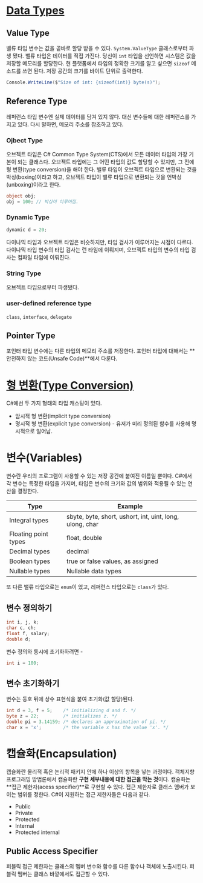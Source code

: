 # [Data Types](https://www.tutorialspoint.com/csharp/csharp_data_types.htm)
## Value Type
밸류 타입 변수는 값을 곧바로 할당 받을 수 있다. `System.ValueType` 클래스로부터 파생 됐다.
밸류 타입은 데이터를 직접 가진다. 당신이 `int` 타입을 선언하면 시스템은 값을 저장할 메모리를 할당한다.
현 플랫폼에서 타입의 정확한 크기를 알고 싶으면 `sizeof` 메소드를 쓰면 된다. 저장 공간의 크기를 바이트 단위로 출력한다.
```cs
Console.WriteLine($"Size of int: {sizeof(int)} byte(s)");
```
## Reference Type
레퍼런스 타입 변수엔 실제 데이터를 담겨 있지 않다. 대신 변수들에 대한 레퍼런스를 가지고 있다.
다시 말하면, 메모리 주소를 참조하고 있다.
### Ojbect Type
오브젝트 타입은 C# Common Type System(CTS)에서 모든 데이터 타입의 가장 기본이 되는 클래스다. 오브젝트 타입에는 그 어떤 타입의 값도 할당할 수 있지만, 그 전에 형 변환(type conversion)을 해야 한다.
밸류 타입이 오브젝트 타입으로 변환되는 것을 박싱(boxing)이라고 하고, 오브젝트 타입이 밸류 타입으로 변환되는 것을 언박싱(unboxing)이라고 한다.
```cs
object obj;
obj = 100; // 박싱이 이루어짐.
```
### Dynamic Type
```cs
dynamic d = 20;
```
다이나믹 타입과 오브젝트 타입은 비슷하지만, 타입 검사가 이루어지는 시점이 다르다. 다이나믹 타입 변수의 타입 검사는 런 타임에 이뤄지며, 오브젝트 타입의 변수의 타입 검사는 컴파일 타임에 이뤄진다.
### String Type
오브젝트 타입으로부터 파생됐다.
### user-defined reference type
`class`, `interface`, `delegate`
## Pointer Type
포인터 타입 변수에는 다른 타입의 메모리 주소를 저장한다. 포인터 타입에 대해서는 **안전하지 않는 코드(Unsafe Code)**에서 다룬다.
# [형 변환(Type Conversion)](https://www.tutorialspoint.com/csharp/csharp_type_conversion.htm)
C#에선 두 가지 형태의 타입 캐스팅이 있다.
- 암시적 형 변환(implicit type conversion)
- 명시적 형 변환(explicit type conversion) - 유저가 미리 정의된 함수를 사용해 명시적으로 일어남.

# 변수(Variables)
변수란 우리의 프로그램이 사용할 수 있는 저장 공간에 붙여진 이름일 뿐이다. C#에서 각 변수는 특정한 타입을 가지며, 타입은 변수의 크기와 값의 범위와 적용될 수 있는 연산을 결정한다.

|Type|Example|
|----|-------|
|Integral types|sbyte, byte, short, ushort, int, uint, long, ulong, char|
|Floating point types|float, double|
|Decimal types|decimal|
|Boolean types|true or false values, as assigned|
|Nullable types|Nullable data types|
또 다른 밸류 타입으로는 `enum`이 었고, 레퍼런스 타입으로는 `class`가 있다.
## 변수 정의하기
```cs
int i, j, k;
char c, ch;
float f, salary;
double d;
```
변수 정의와 동시에 초기화하려면 -
```cs
int i = 100;
```
## 변수 초기화하기
변수는 등호 뒤에 상수 표현식을 붙여 초기화(값 할당)된다.
```cs
int d = 3, f = 5;    /* initializing d and f. */
byte z = 22;         /* initializes z. */
double pi = 3.14159; /* declares an approximation of pi. */
char x = 'x';        /* the variable x has the value 'x'. */
```
# 캡슐화(Encapsulation)
캡슐화란 물리적 혹은 논리적 패키지 안에 하나 이상의 항목을 넣는 과정이다. 객체지향 프로그래밍 방법론에서 캡슐화란 **구현 세부내용에 대한 접근을 막는 것**이다.
캡슐화는 **접근 제한자(acess specifier)**로 구현할 수 있다. 접근 제한자로 클래스 멤버가 보이는 범위를 정한다. C#이 지원하는 접근 제한자들은 다음과 같다.
- Public
- Private
- Protected
- Internal
- Protected internal

## Public Access Specifier
퍼블릭 접근 제한자는 클래스의 멤버 변수와 함수를 다른 함수나 객체에 노출시킨다. 퍼블릭 멤버는 클래스 바깥에서도 접근할 수 있다.
